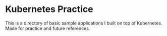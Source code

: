 # Kubernetes Practice
This is a directory of basic sample applications I built on top of Kubernetes. Made for practice and future references.
